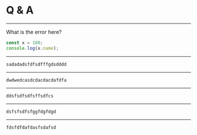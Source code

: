 # Q & A

***
What is the error here?

```javascript
const x = 100;
console.log(x.name);

```

***
    sadadadsfdfsdfffgdsdddd
***
    dwdwedcasdcdacdacdafdfa
***
    ddsfsdfsdfsffsdfcs
***
    dsfsfsdfsfggfdgfdgd
***
    fdsfdfdafdasfsdafsd